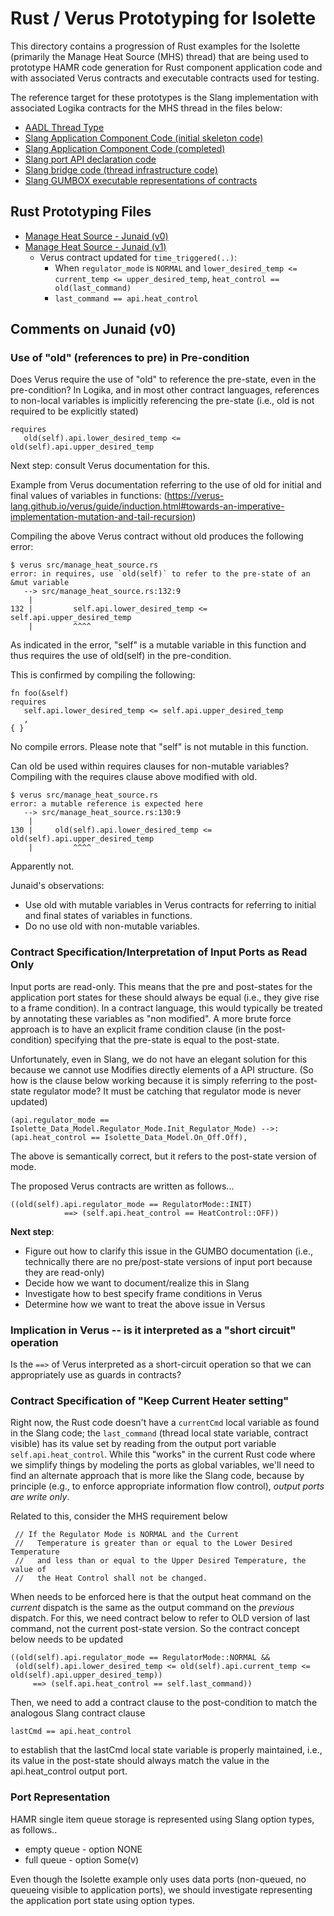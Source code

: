 # Rust / Verus Prototyping for Isolette 

This directory contains a progression of Rust examples for the Isolette (primarily the Manage Heat Source (MHS) thread) that are being used to prototype HAMR code generation for Rust component application code and with associated Verus contracts and executable contracts used for testing.

The reference target for these prototypes is the Slang implementation with associated Logika contracts for the MHS thread in the files below:
- [AADL Thread Type](https://github.com/loonwerks/INSPECTA-models/blob/f74552f2b47ee9ff47cc0258888f1c7a9b4bea2f/isolette/aadl/aadl/packages/Regulate.aadl#L493-L576)
- [Slang Application Component Code (initial skeleton code)](https://github.com/loonwerks/INSPECTA-models/blob/main/isolette/hamr/slang-initial/src/main/component/isolette/Regulate/Manage_Heat_Source_i_thermostat_rt_mhs_mhs.scala)
- [Slang Application Component Code (completed)](https://github.com/loonwerks/INSPECTA-models/blob/main/isolette/hamr/slang/src/main/component/isolette/Regulate/Manage_Heat_Source_i_thermostat_rt_mhs_mhs.scala)
- [Slang port API declaration code](https://github.com/loonwerks/INSPECTA-models/blob/main/isolette/hamr/slang/src/main/bridge/isolette/Regulate/Manage_Heat_Source_i_Api.scala)
- [Slang bridge code (thread infrastructure code)](https://github.com/loonwerks/INSPECTA-models/blob/main/isolette/hamr/slang/src/main/bridge/isolette/Regulate/Manage_Heat_Source_i_thermostat_rt_mhs_mhs_Bridge.scala)
- [Slang GUMBOX executable representations of contracts](https://github.com/loonwerks/INSPECTA-models/blob/main/isolette/hamr/slang/src/main/bridge/isolette/Regulate/Manage_Heat_Source_i_thermostat_rt_mhs_mhs_GumboX.scala)


## Rust Prototyping Files
- [Manage Heat Source - Junaid (v0)](https://github.com/loonwerks/INSPECTA-models/blob/df78cfb4690c5d84159fe3aa2355d2a14abb520f/isolette/rust-prototyping/MHS-junaid.rs)
- [Manage Heat Source - Junaid (v1)](MHS-junaid.rs)
   - Verus contract updated for `time_triggered(..)`:
      - When `regulator_mode` is `NORMAL` and `lower_desired_temp <= current_temp <= upper_desired_temp`, `heat_control == old(last_command)`
      - `last_command == api.heat_control`

## Comments on Junaid (v0)

### Use of "old" (references to pre) in Pre-condition

Does Verus require the use of "old" to reference the pre-state, even in the pre-condition?  In Logika, and in most other contract languages, references to non-local variables is implicitly referencing the pre-state (i.e., old is not required to be explicitly stated)
```
requires
   old(self).api.lower_desired_temp <= old(self).api.upper_desired_temp
```
Next step: consult Verus documentation for this.

Example from Verus documentation referring to the use of old for initial and final values of variables in functions: (https://verus-lang.github.io/verus/guide/induction.html#towards-an-imperative-implementation-mutation-and-tail-recursion)

Compiling the above Verus contract without old produces the following error:
```
$ verus src/manage_heat_source.rs 
error: in requires, use `old(self)` to refer to the pre-state of an &mut variable
   --> src/manage_heat_source.rs:132:9
    |
132 |         self.api.lower_desired_temp <= self.api.upper_desired_temp
    |         ^^^^
```
As indicated in the error, "self" is a mutable variable in this function and thus requires the use of old(self) in the pre-condition.

This is confirmed by compiling the following:
```
fn foo(&self)
requires
   self.api.lower_desired_temp <= self.api.upper_desired_temp
   ,    
{ }
```
No compile errors. Please note that "self" is not mutable in this function.

Can old be used within requires clauses for non-mutable variables? Compiling with the requires clause above modified with old.
```
$ verus src/manage_heat_source.rs 
error: a mutable reference is expected here
   --> src/manage_heat_source.rs:130:9
    |
130 |     old(self).api.lower_desired_temp <= old(self).api.upper_desired_temp
    |         ^^^^
```
Apparently not.

Junaid's observations:
- Use old with mutable variables in Verus contracts for referring to initial and final states of variables in functions.
- Do no use old with non-mutable variables.

### Contract Specification/Interpretation of Input Ports as Read Only 

Input ports are read-only.  This means that the pre and post-states for the application port states for these should always be equal (i.e., they give rise to a frame condition).  In a contract language, this would typically be treated by annotating these variables as "non modified".   A more brute force approach is to have an explicit frame condition clause (in the post-condition) specifying that the pre-state is equal to the post-state.   

Unfortunately, even in Slang, we do not have an elegant solution for this because we cannot use Modifies directly elements of a API structure.  (So how is the clause below working because it is simply referring to the post-state regulator mode? It must be catching that regulator mode is never updated)

```
(api.regulator_mode == Isolette_Data_Model.Regulator_Mode.Init_Regulator_Mode) -->: (api.heat_control == Isolette_Data_Model.On_Off.Off),
```
The above is semantically correct, but it refers to the post-state version of mode.

The proposed Verus contracts are written as follows...
```
((old(self).api.regulator_mode == RegulatorMode::INIT)
            ==> (self.api.heat_control == HeatControl::OFF))
```

**Next step**: 
 - Figure out how to clarify this issue in the GUMBO documentation (i.e., technically there are no pre/post-state versions of input port because they are read-only)
 - Decide how we want to document/realize this in Slang
 - Investigate how to best specify frame conditions in Verus
 - Determine how we want to treat the above issue in Versus

### Implication in Verus -- is it interpreted as a "short circuit" operation

Is the `==>` of Verus interpreted as a short-circuit operation so that we can appropriately use as guards in contracts?

### Contract Specification of "Keep Current Heater setting"

Right now, the Rust code doesn't have a `currentCmd` local variable as found in the Slang code; the `last_command` (thread local state variable, contract visible) has its value set by reading from the output port variable `self.api.heat_control`.   While this "works" in the current Rust code where we simplify things by modeling the ports as global variables, we'll need to find an alternate approach that is more like the Slang code, because by principle (e.g., to enforce appropriate information flow control), *output ports are write only*.  

Related to this, consider the MHS requirement below
```
 // If the Regulator Mode is NORMAL and the Current
 //   Temperature is greater than or equal to the Lower Desired Temperature
 //   and less than or equal to the Upper Desired Temperature, the value of
 //   the Heat Control shall not be changed.
```
When needs to be enforced here is that the output heat command on the *current* dispatch is the same as the output command on the *previous* dispatch.   For this, we need contract below to refer to OLD version of last command, not the current post-state version.
So the contract concept below needs to be updated
```
((old(self).api.regulator_mode == RegulatorMode::NORMAL && 
 (old(self).api.lower_desired_temp <= old(self).api.current_temp <= old(self).api.upper_desired_temp))
     ==> (self.api.heat_control == self.last_command))
```     

Then, we need to add a contract clause to the post-condition to match the analogous Slang contract clause
```
lastCmd == api.heat_control
```
to establish that the lastCmd local state variable is properly maintained, i.e., its value in the post-state should always match the value in the api.heat_control output port.



### Port Representation

HAMR single item queue storage is represented using Slang option types, as follows..
- empty queue - option NONE
- full queue - option Some(v)

Even though the Isolette example only uses data ports (non-queued, no queueing visible to application ports), we should investigate representing the application port state using option types.

